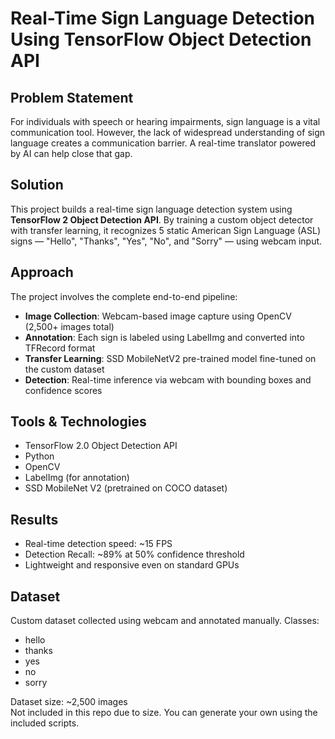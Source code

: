 # Real-Time Sign Language Detection Using TensorFlow Object Detection API

##  Problem Statement

For individuals with speech or hearing impairments, sign language is a vital communication tool. However, the lack of widespread understanding of sign language creates a communication barrier. A real-time translator powered by AI can help close that gap.

## Solution

This project builds a real-time sign language detection system using **TensorFlow 2 Object Detection API**. By training a custom object detector with transfer learning, it recognizes 5 static American Sign Language (ASL) signs — "Hello", "Thanks", "Yes", "No", and "Sorry" — using webcam input.

## Approach

The project involves the complete end-to-end pipeline:
-  **Image Collection**: Webcam-based image capture using OpenCV (2,500+ images total)
-  **Annotation**: Each sign is labeled using LabelImg and converted into TFRecord format
-  **Transfer Learning**: SSD MobileNetV2 pre-trained model fine-tuned on the custom dataset
-  **Detection**: Real-time inference via webcam with bounding boxes and confidence scores

## Tools & Technologies

- TensorFlow 2.0 Object Detection API
- Python
- OpenCV
- LabelImg (for annotation)
- SSD MobileNet V2 (pretrained on COCO dataset)

## Results

- Real-time detection speed: ~15 FPS
- Detection Recall: ~89% at 50% confidence threshold
- Lightweight and responsive even on standard GPUs

## Dataset

Custom dataset collected using webcam and annotated manually.
Classes:
- hello
- thanks
- yes
- no
- sorry

Dataset size: ~2,500 images  
Not included in this repo due to size. You can generate your own using the included scripts.
